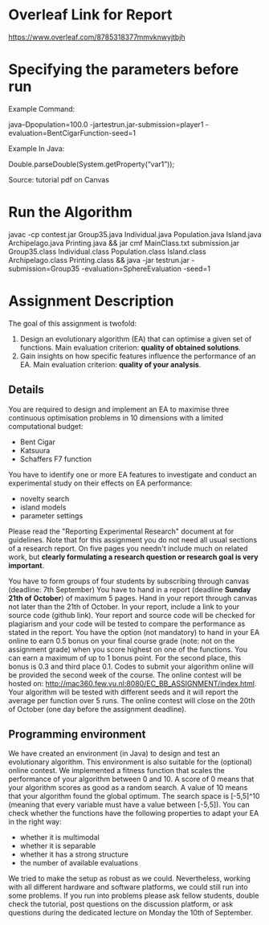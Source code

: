 # Overleaf Link for Report

https://www.overleaf.com/8785318377mmvknwyjtbjh

# Specifying the parameters before run

Example Command:

java–Dpopulation=100.0 -jartestrun.jar-submission=player1  - evaluation=BentCigarFunction-seed=1 

Example In Java:

Double.parseDouble(System.getProperty(“var1”)); 

Source: tutorial pdf on Canvas


# Run the Algorithm

javac -cp contest.jar Group35.java Individual.java Population.java Island.java Archipelago.java Printing.java && jar cmf MainClass.txt submission.jar Group35.class Individual.class Population.class Island.class Archipelago.class Printing.class && java -jar testrun.jar -submission=Group35 -evaluation=SphereEvaluation -seed=1


# Assignment Description

The goal of this assignment is twofold:

1. Design an evolutionary algorithm (EA) that can optimise a given set of functions. Main evaluation criterion: **quality of obtained solutions**.
2. Gain insights on how specific features influence the performance of an EA. Main evaluation criterion: **quality of your analysis**.

## Details

You are required to design and implement an EA to maximise three continuous optimisation problems in 10 dimensions with a limited computational budget:
  * Bent Cigar
  * Katsuura
  * Schaffers F7 function
  

You have to identify one or more EA features to investigate and conduct an experimental study on their effects on EA performance: 
  * novelty search
  * island models
  * parameter settings
    
Please read the "Reporting Experimental Research" document at  for guidelines.
Note that for this assignment you do not need all usual sections of a research report. On five pages you needn't include much on related work, but **clearly formulating a research question or research goal is very important**. 

You have to form groups of four students by subscribing through canvas (deadline: 7th September)
You have to hand in a report (deadline **Sunday 21th of October**) of maximum 5 pages.
Hand in your report through canvas not later than the 21th of October. 
In your report, include a link to your source code (github link). 
Your report and source code will be checked for plagiarism and your code will be tested to compare the performance as stated in the report. 
You have the option (not mandatory) to hand in your EA online to earn 0.5 bonus on your final course grade (note: not on the assignment grade) when you score highest on one of the functions. You can earn a maximum of up to 1 bonus point. For the second place, this bonus is 0.3 and third place 0.1.
Codes to submit your algorithm online will be provided the second week of the course. The online contest will be hosted on: http://mac360.few.vu.nl:8080/EC_BB_ASSIGNMENT/index.html. 
Your algorithm will be tested with different seeds and it will report the average per function over 5 runs. 
The online contest will close on the 20th of October (one day before the assignment deadline).
 

## Programming environment

We have created an environment (in Java) to design and test an evolutionary algorithm. This environment is also suitable for the (optional) online contest.
We implemented a fitness function that scales the performance of your algorithm between 0 and 10.
A score of 0 means that your algorithm scores as good as a random search. A value of 10 means that your algorithm found the global optimum.
The search space is [-5,5]^10 (meaning that every variable must have a value between [-5,5]).
You can check whether the functions have the following properties to adapt your EA in the right way: 
  * whether it is multimodal
  * whether it is separable
  * whether it has a strong structure 
  * the number of available evaluations
 
We tried to make the setup as robust as we could. Nevertheless, working with all different hardware and software platforms, we could still run into some problems. If you run into problems please ask fellow students, double check the tutorial, post questions on the discussion platform, or ask questions during the dedicated lecture on Monday the 10th of September. 
